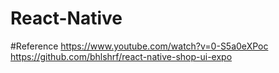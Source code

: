 # React-Native

#Reference
https://www.youtube.com/watch?v=0-S5a0eXPoc
https://github.com/bhlshrf/react-native-shop-ui-expo
